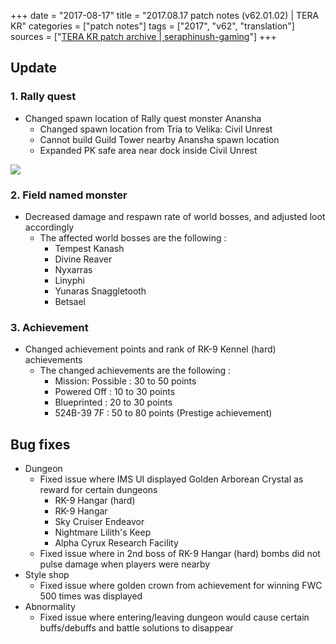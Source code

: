 +++
date = "2017-08-17"
title = "2017.08.17 patch notes (v62.01.02) | TERA KR"
categories = ["patch notes"]
tags = ["2017", "v62", "translation"]
sources = ["[TERA KR patch archive | seraphinush-gaming](/ko/patch/2017/v62-01-02)"]
+++

## Update

### **1.** Rally quest
- Changed spawn location of Rally quest monster Anansha
  - Changed spawn location from Tria to Velika: Civil Unrest
  - Cannot build Guild Tower nearby Anansha spawn location
  - Expanded PK safe area near dock inside Civil Unrest

![](/images/patch/v62-01-02_1.png)

### **2.** Field named monster
- Decreased damage and respawn rate of world bosses, and adjusted loot accordingly
  - The affected world bosses are the following :
    - Tempest Kanash
    - Divine Reaver
    - Nyxarras
    - Linyphi
    - Yunaras Snaggletooth
    - Betsael

### **3.** Achievement
- Changed achievement points and rank of RK-9 Kennel (hard) achievements
  - The changed achievements are the following :
    - Mission: Possible : 30 to 50 points
    - Powered Off : 10 to 30 points
    - Blueprinted : 20 to 30 points
    - 524B-39 7F : 50 to 80 points (Prestige achievement)

## Bug fixes

- Dungeon
  - Fixed issue where IMS UI displayed Golden Arborean Crystal as reward for certain dungeons
    - RK-9 Hangar (hard)
    - RK-9 Hangar
    - Sky Cruiser Endeavor
    - Nightmare Lilith's Keep
    - Alpha Cyrux Research Facility
  - Fixed issue where in 2nd boss of RK-9 Hangar (hard) bombs did not pulse damage when players were nearby
- Style shop
  - Fixed issue where golden crown from achievement for winning FWC 500 times was displayed
- Abnormality
  - Fixed issue where entering/leaving dungeon would cause certain buffs/debuffs and battle solutions to disappear
